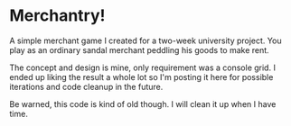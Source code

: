 Merchantry!
===========

A simple merchant game I created for a two-week university project. You play as an ordinary sandal merchant peddling his goods to make rent.

The concept and design is mine, only requirement was a console grid. I ended up liking the result a whole lot so I'm posting it here for possible iterations and code cleanup in the future.

Be warned, this code is kind of old though. I will clean it up when I have time.
